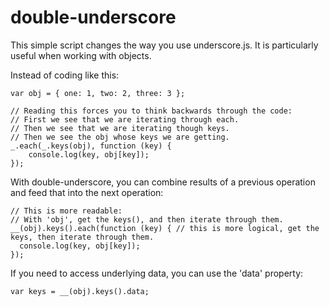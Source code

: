 # double-underscore

This simple script changes the way you use underscore.js.
It is particularly useful when working with objects.

Instead of coding like this:

    var obj = { one: 1, two: 2, three: 3 };
    
    // Reading this forces you to think backwards through the code:
    // First we see that we are iterating through each.
    // Then we see that we are iterating though keys.
    // Then we see the obj whose keys we are getting.
    _.each(_.keys(obj), function (key) {
        console.log(key, obj[key]);
    });

With double-underscore, you can combine results of a previous operation and feed that into the next operation:

    // This is more readable: 
    // With 'obj', get the keys(), and then iterate through them.
    __(obj).keys().each(function (key) { // this is more logical, get the keys, then iterate through them.
      console.log(key, obj[key]);
    });

If you need to access underlying data, you can use the 'data' property:

    var keys = __(obj).keys().data;


	